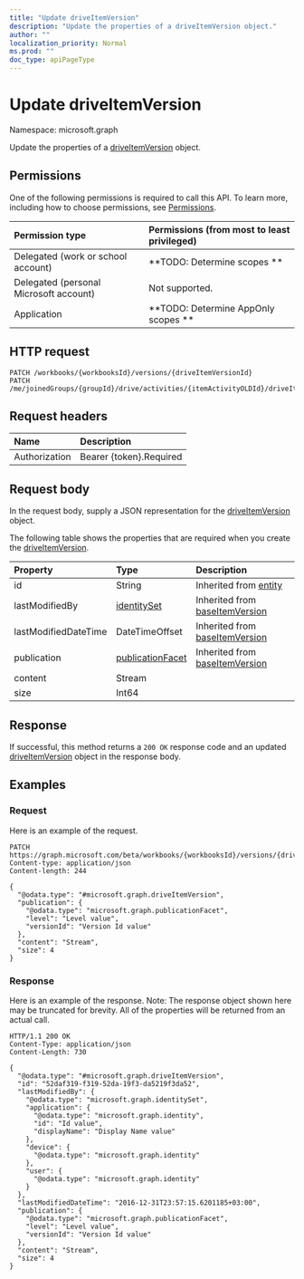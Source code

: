 ```yaml
---
title: "Update driveItemVersion"
description: "Update the properties of a driveItemVersion object."
author: ""
localization_priority: Normal
ms.prod: ""
doc_type: apiPageType
---
```


# Update driveItemVersion

Namespace: microsoft.graph

Update the properties of a [driveItemVersion](../resources/driveitemversion.md) object.

## Permissions
One of the following permissions is required to call this API. To learn more, including how to choose permissions, see [Permissions](/concepts/permissions-reference.md).

|Permission type|Permissions (from most to least privileged)|
|:---|:---|
|Delegated (work or school account)|**TODO: Determine scopes **|
|Delegated (personal Microsoft account)|Not supported.|
|Application|**TODO: Determine AppOnly scopes **|

## HTTP request
<!-- {
  "blockType": "ignored"
}
-->
``` http
PATCH /workbooks/{workbooksId}/versions/{driveItemVersionId}
PATCH /me/joinedGroups/{groupId}/drive/activities/{itemActivityOLDId}/driveItem/versions/{driveItemVersionId}
```

## Request headers
|Name|Description|
|:---|:---|
|Authorization|Bearer {token}.Required|

## Request body
In the request body, supply a JSON representation for the [driveItemVersion](../resources/driveitemversion.md) object.

The following table shows the properties that are required when you create the [driveItemVersion](../resources/driveitemversion.md).

|Property|Type|Description|
|:---|:---|:---|
|id|String| Inherited from [entity](../resources/entity.md)|
|lastModifiedBy|[identitySet](../resources/identityset.md)| Inherited from [baseItemVersion](../resources/baseitemversion.md)|
|lastModifiedDateTime|DateTimeOffset| Inherited from [baseItemVersion](../resources/baseitemversion.md)|
|publication|[publicationFacet](../resources/publicationfacet.md)| Inherited from [baseItemVersion](../resources/baseitemversion.md)|
|content|Stream||
|size|Int64||



## Response
If successful, this method returns a `200 OK` response code and an updated [driveItemVersion](../resources/driveitemversion.md) object in the response body.

## Examples

### Request
Here is an example of the request.
<!-- {
  "blockType": "request",
  "name": "update_driveitemversion"
}
-->
``` http
PATCH https://graph.microsoft.com/beta/workbooks/{workbooksId}/versions/{driveItemVersionId}
Content-type: application/json
Content-length: 244

{
  "@odata.type": "#microsoft.graph.driveItemVersion",
  "publication": {
    "@odata.type": "microsoft.graph.publicationFacet",
    "level": "Level value",
    "versionId": "Version Id value"
  },
  "content": "Stream",
  "size": 4
}
```

### Response
Here is an example of the response. Note: The response object shown here may be truncated for brevity. All of the properties will be returned from an actual call.
<!-- {
  "blockType": "response",
  "truncated": true
}
-->
``` http
HTTP/1.1 200 OK
Content-Type: application/json
Content-Length: 730

{
  "@odata.type": "#microsoft.graph.driveItemVersion",
  "id": "52daf319-f319-52da-19f3-da5219f3da52",
  "lastModifiedBy": {
    "@odata.type": "microsoft.graph.identitySet",
    "application": {
      "@odata.type": "microsoft.graph.identity",
      "id": "Id value",
      "displayName": "Display Name value"
    },
    "device": {
      "@odata.type": "microsoft.graph.identity"
    },
    "user": {
      "@odata.type": "microsoft.graph.identity"
    }
  },
  "lastModifiedDateTime": "2016-12-31T23:57:15.6201185+03:00",
  "publication": {
    "@odata.type": "microsoft.graph.publicationFacet",
    "level": "Level value",
    "versionId": "Version Id value"
  },
  "content": "Stream",
  "size": 4
}
```

